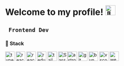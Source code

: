# Welcome to my profile! <img src="https://fonts.gstatic.com/s/e/notoemoji/latest/1f44b_1f3fb/512.gif" alt="👋" width="32" height="32">
 

**` Frontend Dev`**
---
### 🍵 Stack


 <img alt="typescript" width="30px" src="https://cdn.jsdelivr.net/gh/devicons/devicon@latest/icons/typescript/typescript-original.svg"/>  <img alt="react" width="30px" src="https://cdn.jsdelivr.net/gh/devicons/devicon@latest/icons/react/react-original.svg"/> <img alt="react" width="30px" src="https://cdn.jsdelivr.net/gh/devicons/devicon@latest/icons/nextjs/nextjs-original.svg"/> <img alt="redux" width="30px" src="https://cdn.jsdelivr.net/gh/devicons/devicon@latest/icons/redux/redux-original.svg"/>  <img alt="tailwindcss" width="30px" src="https://cdn.jsdelivr.net/gh/devicons/devicon@latest/icons/tailwindcss/tailwindcss-original.svg"/> <img alt="Sass" width="30px" src="https://cdn.jsdelivr.net/gh/devicons/devicon@latest/icons/sass/sass-original.svg"/><img alt="astro" width="30px" src="https://cdn.jsdelivr.net/gh/devicons/devicon@latest/icons/astro/astro-original.svg"/> <img alt="git" width="30px" src="https://cdn.jsdelivr.net/gh/devicons/devicon@latest/icons/git/git-original.svg"/> <img alt="bun" width="30px" src="https://cdn.jsdelivr.net/gh/devicons/devicon@latest/icons/bun/bun-original.svg"/> <img alt="vscode" width="30px" src="https://cdn.jsdelivr.net/gh/devicons/devicon@latest/icons/vscode/vscode-original.svg"/> <img alt="webstorm" width="30px" src="https://cdn.jsdelivr.net/gh/devicons/devicon@latest/icons/webstorm/webstorm-original.svg"/> 





 


 





